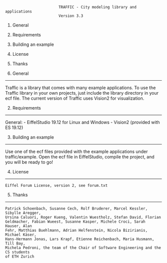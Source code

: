                             TRAFFIC - City modeling library and applications
                            Version 3.3

1. General
2. Requirements
3. Building an example
4. License
5. Thanks

1. General
____________________________________________________________

Traffic is a library that comes with many example applications. To use the Traffic 
library in your own projects, just include the library directory in your ecf file. 
The current version of Traffic uses Vision2 for visualization.

2. Requirements
____________________________________________________________

General:
	- EiffelStudio 19.12 for Linux and Windows
	- Vision2 (provided with ES 19.12)

3. Building an example
____________________________________________________________

Use one of the ecf files provided with the example applications under traffic/example.
Open the ecf file in EiffelStudio, compile the project, and you will be ready to go!
	  
4. License
____________________________________________________________

	Eiffel Forum License, version 2, see forum.txt

5. Thanks
____________________________________________________________

	Patrick Schoenbach, Susanne Cech, Rolf Bruderer, Marcel Kessler, Sibylle Aregger,
	Ursina Caluori, Roger Kueng, Valentin Wuestholz, Stefan David, Florian 
	Geldmacher, Fabian Wueest, Susanne Kasper, Michele Croci, Sarah Hauser, Alan 
	Fehr, Matthias Buehlmann, Adrian Helfenstein, Nicola Bizirianis, Michael Käser, 
	Hans-Hermann Jonas, Lars Krapf, Etienne Reichenbach, Maria Husmann, Till Bay, 
	Michela Pedroni, the team of the Chair of Software Engineering and the CS students 
	of ETH Zurich

